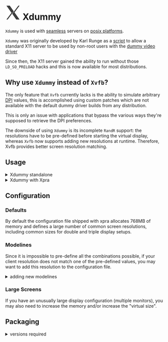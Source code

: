 # ![X11](../images/icons/X11.png) Xdummy

`Xdummy` is used with [seamless](./Seamless.md) servers on [posix platforms](https://github.com/Xpra-org/xpra/wiki/Platforms).

`Xdummy` was originally developed by Karl Runge as a [script](http://www.karlrunge.com/x11vnc/Xdummy) to allow a standard X11 server to be used by non-root users with the [dummy video driver](https://github.com/Xpra-org/xf86-video-dummy)

Since then, the X11 server gained the ability to run without those `LD_SO_PRELOAD` hacks and this is now available for most distributions.


## Why use `Xdummy` instead of `Xvfb`?

The only feature that `Xvfb` currently lacks is the ability to simulate arbitrary [DPI](../Features/DPI.md) values, this is accomplished using custom patches which are not available with the default dummy driver builds from any distribution.

This is only an issue with applications that bypass the various ways they're supposed to retrieve the DPI preferences.

The downside of using `Xdummy` is its incomplete `RandR` support: the resolutions have to be pre-defined before starting the virtual display, whereas `Xvfb` now supports adding new resolutions at runtime. Therefore, Xvfb provides better screen resolution matching.


## Usage
<details>
  <summary>Xdummy standalone</summary>

You can start a new display using the dummy driver without needing any special privileges (no root, no suid), you should specify your own log and config files:
```shell
Xorg -noreset +extension GLX +extension RANDR +extension RENDER \
     -logfile ./10.log -config /etc/xpra/xorg.conf :10
```
You can find a sample configuration file for dummy here: [xorg.conf](../../fs/etc/xpra/xorg.conf).
It contains many of the most common resolutions you are likely to need, including those found on phones and tablets. 
However if your client uses unusual resolutions, for instance multiple screens of differing sizes, you may want to add new `Modelines` to match your specific resolution.
</details>
<details>
  <summary>Xdummy with Xpra</summary>

With Xpra, this may have been configured automatically for you when installing (on some distributions only).  
You choose at [build time](../Build/README.md) whether or not to use `Xdummy` using the `--with[out]-Xdummy` build switch.  
If your packages do not enable `Xdummy` by default, you may be able to switch to it by modifying the `xvfb` value in `/etc/xpra/conf.d/55_server_x11.conf`, something like:
```
xvfb=Xorg -dpi 96 -noreset -nolisten tcp \
          +extension GLX +extension RANDR +extension RENDER \
          -logfile ${HOME}/.xpra/Xvfb-10.log -config ${HOME}/xorg.conf
```
The `-noreset` option is only needed if the window manager is not the first application started on the display, for example if you use the `--start-child=` option, or if you want the display to survive once the window manager exits - generally, this is a good idea since xpra could crash and when it exits cleanly via `xpra stop` it already takes care of shutting down the X11 server.
</details>


## Configuration

### Defaults
By default the configuration file shipped with xpra allocates 768MB of memory and defines a large number of common screen resolutions, including common sizes for double and triple display setups.

### Modelines
Since it is impossible to pre-define all the combinations possible, if your client resolution does not match one of the pre-defined values, you may want to add this resolution to the configuration file.
<details>
  <summary>adding new modelines</summary>

Use a modeline calculator like [xtiming.sf.net](http://xtiming.sourceforge.net/cgi-bin/xtiming.pl) or using a command line utility like [gtf](http://gtf.sourceforge.net/) or [cvt](http://www.uruk.org/~erich/projects/cvt/) and add the new modeline to the X11 server config (usually located in `/etc/xpra/xorg.conf` with xpra)

The only restriction on modelines is the pixel clock defined for the dummy driver and monitor: at higher resolution, you may need to lower the vertical refresh rate to ensure the mode remains valid.
If your new resolution does not get used, check the X11 server log file (usually in `~/.xpra/Xorg.$DISPLAY.log` with xpra)
</details>

### Large Screens
If you have an unusually large display configuration (multiple monitors), you may also need to increase the memory and/or increase the "virtual size".


## Packaging

<details>
  <summary>versions required</summary>

Most recent distributions now ship compatible packages: Xorg version 1.12 or later, dummy driver version 0.3.5 or later; though some may have issues with non world-readable binaries.

Starting with dummy version 0.4.0, only one optional patch is added to the version found in the xpra repositories: https://github.com/Xpra-org/xpra/blob/master/packaging/rpm/patches/0006-Dummy-Disconnect.patch
<details>
  <summary>libGL Driver Conflicts</summary>

With older distributions that do not use [libglvnd](https://github.com/NVIDIA/libglvnd), proprietary drivers usually install their own copy of `libGL` which conflicts with the use of software OpenGL rendering. You cannot use this GL library to render directly on `Xdummy` (or `Xvfb`).

The best way to deal with this is to use [VirtualGL](http://www.virtualgl.org/) to take advantage of the `OpenGL` acceleration provided by the graphics card, just run: `vglrun yourapplication`.

To make `vglrun` work properly with Nvidia proprietary drivers make sure to create `/etc/X11/xorg.conf` using `sudo nvidia-xconfig`.

The alternative is often to disable `OpenGL` altogether. (more information here: [#580](https://github.com/Xpra-org/xpra/issues/580)
</details>
<details>
  <summary>Ubuntu</summary>

Ubuntu does weird things with their Xorg server which prevents it from running Xdummy (tty permission issues).

Status: at time of writing, Xdummy can be used with 18.04 but not with earlier versions.

Then there are also ABI problems with their HWE releases, which is why Xdummy is not used by default on Ubuntu.
</details>
<details>
  <summary>non-suid binary</summary>

If you distribution ships the newer version but only installs a suid Xorg binary, Xpra should have installed the [xpra_Xdummy](../../fs/bin/xpra_Xdummy) wrapper script and configured xpra.conf to use it instead of the regular Xorg binary. 

This script executes `Xorg` via `ld-linux.so`, which takes care of stripping the suid bit.
</details>
